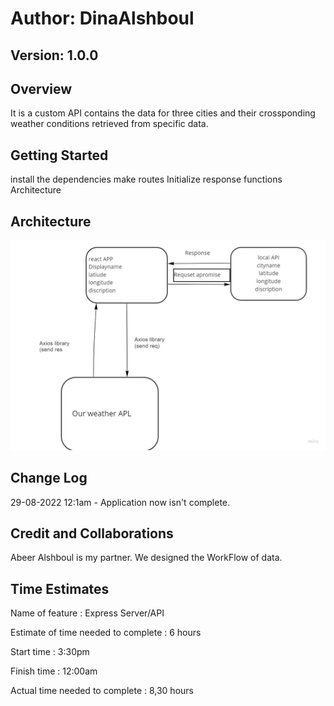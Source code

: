 # Author: DinaAlshboul

## Version: 1.0.0

## Overview

It is a custom API contains the data for three cities and their crossponding weather conditions retrieved from specific data.

## Getting Started

install the dependencies
make routes
Initialize response functions
Architecture

## Architecture
![workFlow](./lab7.jpg)

## Change Log
29-08-2022 12:1am - Application now isn't complete.

## Credit and Collaborations
 
Abeer Alshboul is my  partner. We designed the WorkFlow of data.

## Time Estimates

Name of feature : Express Server/API

Estimate of time needed to complete : 6 hours

Start time : 3:30pm

Finish time : 12:00am

Actual time needed to complete : 8,30 hours